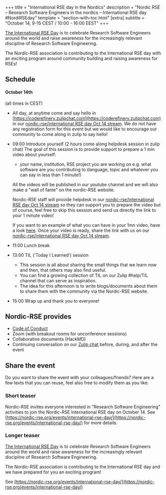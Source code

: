 +++
title = "International RSE day in the Nordics"
description = "Nordic RSE – Research Software Engineers in the nordics – International RSE day #NordiRSEday"
template = "section-with-toc.html"
[extra]
subtitle = "October 14, 9-15 CEST / 10:00 - 16:00 EEST"
+++

[The International RSE Day](http://researchsoftware.org/council/intl-rse-day.html) is to celebrate Research Software Engineers around the world and raise awareness for the increasingly relevant discipline of Research Software Engineering.

The Nordic-RSE association is contributing to the International RSE day with an exciting program around community building and raising awareness for RSEs!

## Schedule

#### October 14th

(all times in CEST)

- All day, at anytime come and say hello in [https://coderefinery.zulipchat.com](https://coderefinery.zulipchat.com) in our [nordic-rse/international RSE day Oct 14 stream](https://coderefinery.zulipchat.com/#narrow/stream/213720-nordic-rse/topic/international.20RSE.20day.20Oct.2014). We do not have any registration form for this event but we would like to encourage our community to come along in zulip to say hello! 
- 09:00 Introduce yourself (2 hours come along helpdesk session in zulip chat)
  The goal of this session is to provide support to prepare a 1 min video about yourself:
     - your name, institution, RSE project you are working on e.g. what software are you contributing to (language, topic and whatever you can say in less than 1 minute!)

     All the videos will be published in our youtube channel and we will also make a "wall of fame" on the nordic-RSE website. 

     Nordic-RSE staff will provide helpdesk in our [nordic-rse/international RSE day Oct 14 stream](https://coderefinery.zulipchat.com/#narrow/stream/213720-nordic-rse/topic/international.20RSE.20day.20Oct.2014) so they can support you to prepare the video but of course, feel free to skip this session and send us directly the link to your 1 minute video!
     
     If you want to an example of what you can have in your 1mn video, have a look [here](https://vimeo.com/629975390). Once your video is ready, share the link with us on our [nordic-rse/international RSE day Oct 14 stream](https://coderefinery.zulipchat.com/#narrow/stream/213720-nordic-rse/topic/international.20RSE.20day.20Oct.2014).

- 11:00 Lunch break 
- 13:00 TIL ('Today I Learned')  session
     - This session is all about sharing the small things that we learn now and then, that others may also find useful.
     - You can find a growing collection of TIL on our Zulip #help/TIL channel that can serve as inspiration. 
     - The idea for this afternoon is to write blogs/documents about them to share them with the community via the Nordic-RSE website.
- 15:00 Wrap up and thank you to everyone!

## Nordic-RSE provides

- [Code of Conduct](./code-of-conduct/)
- Zoom (with breakout rooms for unconference sessions)
- Collaborative documents (HackMD)
- Continuing conversation on our [Zulip chat](https://coderefinery.zulipchat.com/#narrow/stream/213720-nordic-rse)
  before, during, and after the event

## Share the event

Do you want to share the event with your colleagues/friends? Here are a few
texts that you can reuse, feel also free to modify them as you like.

### Short teaser

Nordic-RSE invites everyone interested in "Research Software Engineering"
activities to join the Nordic-RSE International RSE day on October 14. 
See [https://nordic-rse.org/events/international-rse-day/](https://nordic-rse.org/events/international-rse-day/)
for more details.


### Longer teaser

[The International RSE Day](http://researchsoftware.org/council/intl-rse-day.html) is to celebrate Research Software Engineers around the world and raise awareness for the increasingly relevant discipline of Research Software Engineering.

The Nordic-RSE association is contributing to the International RSE day and we have prepared for you an exciting program!

See [https://nordic-rse.org/events/international-rse-day/](https://nordic-rse.org/events/international-rse-day/)
